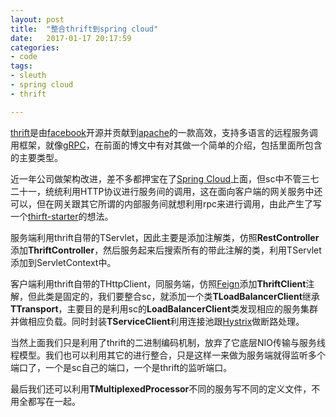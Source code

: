 ```yaml
---
layout: post
title:  "整合thrift到spring cloud"
date:   2017-01-17 20:17:59
categories: 
- code 
tags:
- sleuth
- spring cloud
- thrift

---
```

[thrift](http://thrift.apache.org/)是由[facebook](https://github.com/facebook)开源并贡献到[apache](http://www.apache.org/)的一款高效，支持多语言的远程服务调用框架，就像[gRPC](http://www.grpc.io/)，在前面的博文中有对其做一个简单的介绍，包括里面所包含的主要类型。

近一年公司做架构改进，差不多都押宝在了[Spring Cloud](https://github.com/spring-cloud/)上面，但sc中不管三七二十一，统统利用HTTP协议进行服务间的调用，这在面向客户端的网关服务中还可以，但在网关跟其它所谓的内部服务间就想利用rpc来进行调用，由此产生了写一个[thirft-starter]([https://github.com/bobxwang/bbspring-thrift-starter](https://github.com/bobxwang/bbspring-thrift-starter))的想法。

服务端利用thrift自带的TServlet，因此主要是添加注解类，仿照**RestController**添加**ThriftController**，然后服务起来后搜索所有的带此注解的类，利用TServlet添加到ServletContext中。

客户端利用thrift自带的THttpClient，同服务端，仿照[Feign](https://github.com/OpenFeign/feign)添加**ThriftClient**注解，但此类是固定的，我们要整合sc，就添加一个类**TLoadBalancerClient**继承**TTransport**，主要目的是利用sc的**LoadBalancerClient**类发现相应的服务集群并做相应负载。同时封装**TServiceClient**利用连接池跟[Hystrix](https://github.com/netflix/hystrix)做断路处理。

当然上面我们只是利用了thrift的二进制编码机制，放弃了它底层NIO传输与服务线程模型。我们也可以利用其它的进行整合，只是这样一来做为服务端就得监听多个端口了，一个是sc自己的端口，一个是thrift的监听端口。

最后我们还可以利用**TMultiplexedProcessor**不同的服务写不同的定义文件，不用全都写在一起。